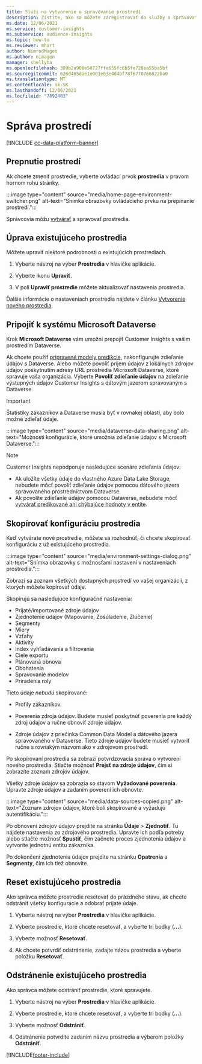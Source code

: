 ```yaml
---
title: Slúži na vytvorenie a spravovanie prostredí
description: Zistite, ako sa môžete zaregistrovať do služby a spravovať prostredia.
ms.date: 12/06/2021
ms.service: customer-insights
ms.subservice: audience-insights
ms.topic: how-to
ms.reviewer: mhart
author: NimrodMagen
ms.author: nimagen
manager: shellyha
ms.openlocfilehash: 309b2a900e50727ffa655fc6b5fe728ea55ba5bf
ms.sourcegitcommit: 626d485dae1e001e63e4d4bf78f6770766822ba0
ms.translationtype: MT
ms.contentlocale: sk-SK
ms.lasthandoff: 12/06/2021
ms.locfileid: "7892403"
---
```

# <a name="manage-environments"></a>Správa prostredí

[!INCLUDE [cc-data-platform-banner](../includes/cc-data-platform-banner.md)]

## <a name="switch-environments"></a>Prepnutie prostredí

Ak chcete zmeniť prostredie, vyberte ovládací prvok **prostredia** v pravom hornom rohu stránky.

:::image type="content" source="media/home-page-environment-switcher.png" alt-text="Snímka obrazovky ovládacieho prvku na prepínanie prostredí.":::

Správcovia môžu [vytvárať](create-environment.md) a spravovať prostredia.

## <a name="edit-an-existing-environment"></a>Úprava existujúceho prostredia

Môžete upraviť niektoré podrobnosti o existujúcich prostrediach.

1.  Vyberte nástroj na výber **Prostredia** v hlavičke aplikácie.

2.  Vyberte ikonu **Upraviť**.

3. V poli **Upraviť prostredie** môžete aktualizovať nastavenia prostredia.

Ďalšie informácie o nastaveniach prostredia nájdete v článku [Vytvorenie nového prostredia](create-environment.md).

## <a name="connect-to-microsoft-dataverse"></a>Pripojiť k systému Microsoft Dataverse
   
Krok **Microsoft Dataverse** vám umožní prepojiť Customer Insights s vašim prostredím Dataverse.

Ak chcete použiť [pripravené modely predikcie](predictions-overview.md#out-of-box-models), nakonfigurujte zdieľanie údajov s Dataverse. Alebo môžete povoliť príjem údajov z lokálnych zdrojov údajov poskytnutím adresy URL prostredia Microsoft Dataverse, ktoré spravuje vaša organizácia. Vyberte **Povoliť zdieľanie údajov** na zdieľanie výstupných údajov Customer Insights s dátovým jazerom spravovaným s Dataverse.

> [!IMPORTANT]
> Štatistiky zákazníkov a Dataverse musia byť v rovnakej oblasti, aby bolo možné zdieľať údaje.

:::image type="content" source="media/dataverse-data-sharing.png" alt-text="Možnosti konfigurácie, ktoré umožnia zdieľanie údajov s Microsoft Dataverse.":::

> [!NOTE]
> Customer Insights nepodporuje nasledujúce scenáre zdieľania údajov:
> - Ak uložíte všetky údaje do vlastného Azure Data Lake Storage, nebudete môcť povoliť zdieľanie údajov pomocou dátového jazera spravovaného prostredníctvom Dataverse.
> - Ak povolíte zdieľanie údajov pomocou Dataverse, nebudete môcť [vytvárať predikované ani chýbajúce hodnoty v entite](predictions.md).

## <a name="copy-the-environment-configuration"></a>Skopírovať konfiguráciu prostredia

Keď vytvárate nové prostredie, môžete sa rozhodnúť, či chcete skopírovať konfiguráciu z už existujúceho prostredia. 

:::image type="content" source="media/environment-settings-dialog.png" alt-text="Snímka obrazovky s možnosťami nastavení v nastaveniach prostredia.":::

Zobrazí sa zoznam všetkých dostupných prostredí vo vašej organizácii, z ktorých môžete kopírovať údaje.

Skopírujú sa nasledujúce konfiguračné nastavenia:

- Prijaté/importované zdroje údajov
- Zjednotenie údajov (Mapovanie, Zosúladenie, Zlúčenie)
- Segmenty
- Miery
- Vzťahy
- Aktivity
- Index vyhľadávania a filtrovania
- Ciele exportu
- Plánovaná obnova
- Obohatenia
- Spravovanie modelov
- Priradenia roly

Tieto údaje *nebudú* skopírované:

- Profily zákazníkov.
- Poverenia zdroja údajov. Budete musieť poskytnúť poverenia pre každý zdroj údajov a ručne obnoviť zdroje údajov.

- Zdroje údajov z priečinka Common Data Model a dátového jazera spravovaného v Dataverse. Tieto zdroje údajov budete musieť vytvoriť ručne s rovnakým názvom ako v zdrojovom prostredí.

Po skopírovaní prostredia sa zobrazí potvrdzovacia správa o vytvorení nového prostredia. Stlačte možnosť **Prejsť na zdroje údajov**, čím si zobrazíte zoznam zdrojov údajov.

Všetky zdroje údajov sa zobrazia so stavom **Vyžadované poverenia**. Upravte zdroje údajov a zadaním poverení ich obnovte.

:::image type="content" source="media/data-sources-copied.png" alt-text="Zoznam zdrojov údajov, ktoré boli skopírované a vyžadujú autentifikáciu.":::

Po obnovení zdrojov údajov prejdite na stránku **Údaje** > **Zjednotiť**. Tu nájdete nastavenia zo zdrojového prostredia. Upravte ich podľa potreby alebo stlačte možnosť **Spustiť**, čím začnete proces zjednotenia údajov a vytvoríte jednotnú entitu zákazníka.

Po dokončení zjednotenia údajov prejdite na stránku **Opatrenia** a **Segmenty**, čím ich tiež obnovíte.

## <a name="reset-an-existing-environment"></a>Reset existujúceho prostredia

Ako správca môžete prostredie resetovať do prázdneho stavu, ak chcete odstrániť všetky konfigurácie a odobrať prijaté údaje.

1.  Vyberte nástroj na výber **Prostredia** v hlavičke aplikácie. 

2.  Vyberte prostredie, ktoré chcete resetovať, a vyberte tri bodky (**...**). 

3. Vyberte možnosť **Resetovať**. 

4.  Ak chcete potvrdiť odstránenie, zadajte názov prostredia a vyberte položku **Resetovať**.

## <a name="delete-an-existing-environment"></a>Odstránenie existujúceho prostredia

Ako správca môžete odstrániť prostredie, ktoré spravujete.

1.  Vyberte nástroj na výber **Prostredia** v hlavičke aplikácie.

2.  Vyberte prostredie, ktoré chcete resetovať, a vyberte tri bodky (**...**). 

3. Vyberte možnosť **Odstrániť**. 

4.  Odstránenie potvrdíte zadaním názvu prostredia a výberom položky **Odstrániť**.


[!INCLUDE[footer-include](../includes/footer-banner.md)]
